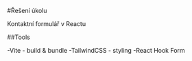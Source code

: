 #Řešení úkolu

Kontaktní formulář v Reactu

##Tools

-Vite - build & bundle
-TailwindCSS - styling
-React Hook Form

